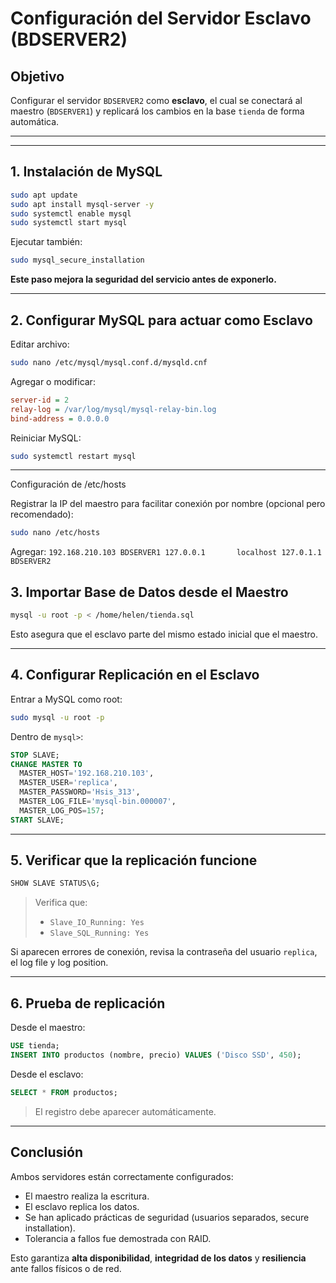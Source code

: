 
#  Configuración del Servidor Esclavo (BDSERVER2)

##  Objetivo

Configurar el servidor `BDSERVER2` como **esclavo**, el cual se conectará al maestro (`BDSERVER1`) y replicará los cambios en la base `tienda` de forma automática.

---
---

## 1. Instalación de MySQL

```bash
sudo apt update
sudo apt install mysql-server -y
sudo systemctl enable mysql
sudo systemctl start mysql
```

Ejecutar también:

```bash
sudo mysql_secure_installation
```

**Este paso mejora la seguridad del servicio antes de exponerlo.**

---

## 2. Configurar MySQL para actuar como Esclavo

Editar archivo:

```bash
sudo nano /etc/mysql/mysql.conf.d/mysqld.cnf
```

Agregar o modificar:

```ini
server-id = 2
relay-log = /var/log/mysql/mysql-relay-bin.log
bind-address = 0.0.0.0
```

Reiniciar MySQL:

```bash
sudo systemctl restart mysql
```

---

 Configuración de /etc/hosts

Registrar la IP del maestro para facilitar conexión por nombre (opcional pero recomendado):

```bash
sudo nano /etc/hosts
```
Agregar:
`
192.168.210.103 BDSERVER1
127.0.0.1       localhost
127.0.1.1       BDSERVER2
`

## 3. Importar Base de Datos desde el Maestro

```bash
mysql -u root -p < /home/helen/tienda.sql
```

Esto asegura que el esclavo parte del mismo estado inicial que el maestro.

---

## 4. Configurar Replicación en el Esclavo

Entrar a MySQL como root:

```bash
sudo mysql -u root -p
```

Dentro de `mysql>`:

```sql
STOP SLAVE;
CHANGE MASTER TO 
  MASTER_HOST='192.168.210.103',
  MASTER_USER='replica',
  MASTER_PASSWORD='Hsis_313',
  MASTER_LOG_FILE='mysql-bin.000007',
  MASTER_LOG_POS=157;
START SLAVE;
```

---

## 5. Verificar que la replicación funcione

```sql
SHOW SLAVE STATUS\G;
```

> Verifica que:
>
> * `Slave_IO_Running: Yes`
> * `Slave_SQL_Running: Yes`

Si aparecen errores de conexión, revisa la contraseña del usuario `replica`, el log file y log position.

---

## 6. Prueba de replicación

Desde el maestro:

```sql
USE tienda;
INSERT INTO productos (nombre, precio) VALUES ('Disco SSD', 450);
```

Desde el esclavo:

```sql
SELECT * FROM productos;
```

> El registro debe aparecer automáticamente.

---

##  Conclusión

Ambos servidores están correctamente configurados:

* El maestro realiza la escritura.
* El esclavo replica los datos.
* Se han aplicado prácticas de seguridad (usuarios separados, secure installation).
* Tolerancia a fallos fue demostrada con RAID.

Esto garantiza **alta disponibilidad**, **integridad de los datos** y **resiliencia** ante fallos físicos o de red.
